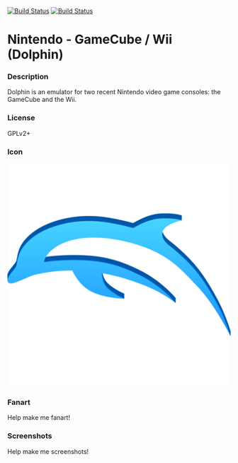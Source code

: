 [![Build Status](https://travis-ci.org/kodi-game/game.libretro.dolphin.svg?branch=master)](https://travis-ci.org/kodi-game/game.libretro.dolphin)
[![Build Status](https://ci.appveyor.com/api/projects/status/github/kodi-game/game.libretro.dolphin?svg=true)](https://ci.appveyor.com/project/kodi-game/game-libretro-dolphin)

# Nintendo - GameCube / Wii (Dolphin)

### Description

Dolphin is an emulator for two recent Nintendo video game consoles: the GameCube and the Wii.

### License

GPLv2+

### Icon

![Icon](game.libretro.dolphin/resources/icon.png)

### Fanart

Help make me fanart!

### Screenshots

Help make me screenshots!
